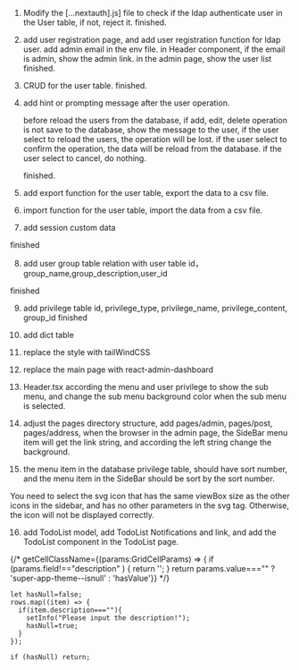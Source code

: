 
1. Modify the [...nextauth].js] file to check if the ldap authenticate user in the User table, if not, reject it. 
finished.

2. add user registration page, and add user registration function for ldap user. 
   add admin email in the env file.
   in Header component, if the email is admin, show the admin link.
    in the admin page, show the user list  
finished.

3. CRUD for the user table. 
finished.

4. add hint or prompting message after the user operation.

   before reload the users from the database, if add, edit, delete operation is not save to the database, show the message to the user, if the user select to reload the users, the operation will be lost.
   if the user select to confirm  the operation, the data will be reload from the database.
   if the user select to cancel,  do nothing.

   finished.

5. add export function for the user table, export the data to a csv file. 

6. import function for the user table, import the data from a csv file.

7. add session custom data

finished


8. add user group table
   relation with user table 
   id，group_name,group_description,user_id 

finished

9. add privilege table
   id, privilege_type, privilege_name, privilege_content, group_id
finished

10. add dict table
   

11. replace the style with tailWindCSS

12. replace the main page with react-admin-dashboard


13. Header.tsx according the menu and user privilege to show the sub menu, and change the sub menu background color when the sub menu is selected.

14. adjust the pages directory structure, add pages/admin, pages/post, pages/address, when the browser in the admin page, the SideBar menu item will get the link string, and according the left string change the background.

15. the menu item in the database privilege table, should have sort number, and the menu item in the SideBar should be sort by the sort number.


You need to select the svg icon that has the same viewBox size as the other icons in the sidebar, and has no other parameters in the svg tag. Otherwise, the icon will not be displayed correctly.


16. add TodoList model, add TodoList Notifications and link, and add the TodoList component in the TodoList page. 


  {/*
          getCellClassName={(params:GridCellParams) => {
            if (params.field!=="description" ) {
              return '';
            }
            return params.value==="" ? 'super-app-theme--isnull' : 'hasValue'}}
          */}



    let hasNull=false;
    rows.map((item) => { 
      if(item.description===""){
        setInfo("Please input the description!");
        hasNull=true;
      }
    });

    if (hasNull) return;
